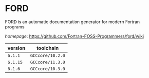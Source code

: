 # FORD

FORD is an automatic documentation generator for modern Fortran programs

*homepage*: <https://github.com/Fortran-FOSS-Programmers/ford/wiki>

version | toolchain
--------|----------
``6.1.1`` | ``GCCcore/10.2.0``
``6.1.15`` | ``GCCcore/11.3.0``
``6.1.6`` | ``GCCcore/10.3.0``
